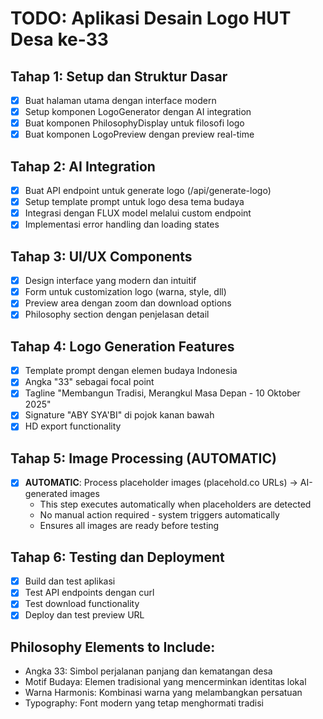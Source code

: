 # TODO: Aplikasi Desain Logo HUT Desa ke-33

## Tahap 1: Setup dan Struktur Dasar
- [x] Buat halaman utama dengan interface modern
- [x] Setup komponen LogoGenerator dengan AI integration
- [x] Buat komponen PhilosophyDisplay untuk filosofi logo
- [x] Buat komponen LogoPreview dengan preview real-time

## Tahap 2: AI Integration
- [x] Buat API endpoint untuk generate logo (/api/generate-logo)
- [x] Setup template prompt untuk logo desa tema budaya
- [x] Integrasi dengan FLUX model melalui custom endpoint
- [x] Implementasi error handling dan loading states

## Tahap 3: UI/UX Components
- [x] Design interface yang modern dan intuitif
- [x] Form untuk customization logo (warna, style, dll)
- [x] Preview area dengan zoom dan download options
- [x] Philosophy section dengan penjelasan detail

## Tahap 4: Logo Generation Features
- [x] Template prompt dengan elemen budaya Indonesia
- [x] Angka "33" sebagai focal point
- [x] Tagline "Membangun Tradisi, Merangkul Masa Depan - 10 Oktober 2025"
- [x] Signature "ABY SYA'BI" di pojok kanan bawah
- [x] HD export functionality

## Tahap 5: Image Processing (AUTOMATIC)
- [x] **AUTOMATIC**: Process placeholder images (placehold.co URLs) → AI-generated images
  - This step executes automatically when placeholders are detected
  - No manual action required - system triggers automatically
  - Ensures all images are ready before testing

## Tahap 6: Testing dan Deployment
- [x] Build dan test aplikasi
- [x] Test API endpoints dengan curl
- [x] Test download functionality
- [x] Deploy dan test preview URL

## Philosophy Elements to Include:
- Angka 33: Simbol perjalanan panjang dan kematangan desa
- Motif Budaya: Elemen tradisional yang mencerminkan identitas lokal
- Warna Harmonis: Kombinasi warna yang melambangkan persatuan
- Typography: Font modern yang tetap menghormati tradisi